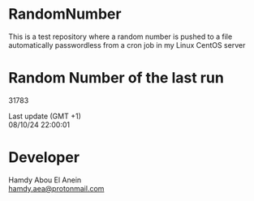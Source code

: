 # RandomNumber    
This is a test repository where a random number is pushed to a file automatically passwordless from a cron job in my Linux CentOS server    
# Random Number of the last run   
31783
      
Last update (GMT +1)    
08/10/24 22:00:01
# Developer    
Hamdy Abou El Anein   
hamdy.aea@protonmail.com
